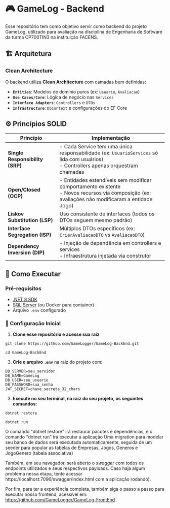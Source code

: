 # 🎮 GameLog - Backend

Esse repositório tem como objetivo servir como backend do projeto GameLog, utilizado para avaliação na disciplina de Engenharia de Software da turma CP700TIN3 na instituição FACENS.

## 🏗️ Arquitetura

### Clean Architecture
O backend utiliza **Clean Architecture** com camadas bem definidas:

- **`Entities`**: Modelos de domínio puros (ex: `Usuario`, `Avaliacao`)
- **`Use Cases/Core`**: Lógica de negócio nas `Services`
- **`Interface Adapters`**: `Controllers` e `DTOs`
- **`Infrastructure`**: `DbContext` e configurações do EF Core

## ⚙️ Princípios SOLID

| Princípio | Implementação |
|-----------|---------------|
| **Single Responsibility (SRP)** | - Cada Service tem uma única responsabilidade (ex: `UsuarioServices` só lida com usuários)<br>- Controllers apenas orquestram chamadas |
| **Open/Closed (OCP)** | - Entidades estendíveis sem modificar comportamento existente<br>- Novos recursos via composição (ex: avaliações não modificaram a entidade Jogo) |
| **Liskov Substitution (LSP)** | Uso consistente de interfaces (todos os DTOs seguem mesmo padrão) |
| **Interface Segregation (ISP)** | Múltiplos DTOs específicos (ex: `CriarAvaliacaoDTO` vs `AvaliacaoDTO`) |
| **Dependency Inversion (DIP)** | - Injeção de dependência em controllers e services<br>- Infraestrutura injetada via construtor |

## 🚀 Como Executar

### Pré-requisitos
- [.NET 8 SDK](https://dotnet.microsoft.com/download)
- [SQL Server](https://www.microsoft.com/pt-br/sql-server/sql-server-downloads) (ou Docker para container)
- Arquivo `.env` configurado

### 🔧 Configuração Inicial

1. **Clone esse repositório e acesse sua raiz**

```git clone https://github.com/GameLogger/GameLog-BackEnd.git```

```cd GameLog-BackEnd ```

3. **Crie o arquivo `.env`** na raiz do projeto com:

```env
DB_SERVER=seu_servidor
DB_NAME=GameLog
DB_USER=seu_usuario
DB_PASSWORD=sua_senha
JWT_SECRET=chave_secreta_32_chars
```
3. **Execute no seu terminal, na raiz do seu projeto, os seguintes comandos:**

```dotnet restore```

```dotnet run ```

O comando "dotnet restore" irá restaurar pacotes e dependências, e o comando "dotnet run" irá executar a aplicação 
Uma migration para modelar seu banco de dados será executada automaticamente, seguida de um seeder para popular as tabelas de Empresas, Jogos, Generos e JogoGenero (tabela associativa)

Também, em seu navegador, será aberto o *swagger* com todos os endpoints utilizados e seus respectivos payloads. Caso haja algum problema nessa etapa, tente acessar https://localhost:7096/swagger/index.html com a aplicação rodando).

Por fim, para ter a experiência completa, também siga o passo a passo para executar nosso frontend, acessível em: https://github.com/GameLogger/GameLog-FrontEnd .
